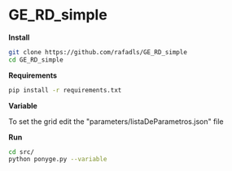 # GE_RD_simple

**Install**

```bash
git clone https://github.com/rafadls/GE_RD_simple
cd GE_RD_simple
```

**Requirements**

```bash
pip install -r requirements.txt
```

**Variable**

To set the grid edit the "parameters/listaDeParametros.json" file

**Run**

```bash
cd src/
python ponyge.py --variable
```

